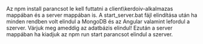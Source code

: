 Az npm install parancsot le kell futtatni a client\kerdoiv-alkalmazas mappában és a server mappában is.
A start_server.bat fájl elindítása után ha minden rendben volt elindul a MongoDB és az Angular valamint lefordul a szerver.
Várjuk meg ameddig az adatbázis elindul!
Ezután a server mappában ha kiadjuk az npm run start parancsot elindul a szerver.